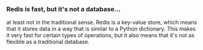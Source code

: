 ### Redis is fast, but it's not a database...

at least not in the traditional sense. Redis is a key-value store, which means that it stores data in a way that is similar to a Python dictionary. This makes it very fast for certain types of operations, but it also means that it's not as flexible as a traditional database.